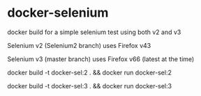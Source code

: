 # docker-selenium

docker build for a simple selenium test using both v2 and v3


Selenium v2 (Selenium2 branch) uses Firefox v43

Selenium v3 (master branch) uses Firefox v66 (latest at the time)


docker build -t docker-sel:2 . && docker run docker-sel:2


docker build -t docker-sel:3 . && docker run docker-sel:3

